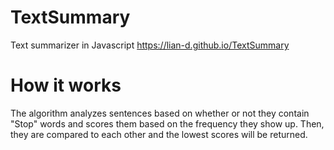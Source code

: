 # TextSummary
Text summarizer in Javascript
https://lian-d.github.io/TextSummary

# How it works
The algorithm analyzes sentences based on whether or not they contain "Stop" words and scores them based on the frequency they show up. Then, they are compared to each other and the lowest scores will be returned.
